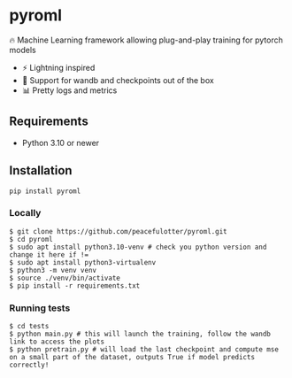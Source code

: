 # pyroml

🔥 Machine Learning framework allowing plug-and-play training for pytorch models

-   ⚡ Lightning inspired
-   💾 Support for wandb and checkpoints out of the box
-   📊 Pretty logs and metrics

## Requirements

-   Python 3.10 or newer

## Installation

```shell
pip install pyroml
```

### Locally

```shell
$ git clone https://github.com/peacefulotter/pyroml.git
$ cd pyroml
$ sudo apt install python3.10-venv # check you python version and change it here if !=
$ sudo apt install python3-virtualenv
$ python3 -m venv venv
$ source ./venv/bin/activate
$ pip install -r requirements.txt
```

### Running tests

```shell
$ cd tests
$ python main.py # this will launch the training, follow the wandb link to access the plots
$ python pretrain.py # will load the last checkpoint and compute mse on a small part of the dataset, outputs True if model predicts correctly!
```
